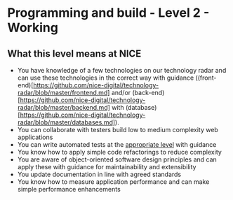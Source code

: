 # Programming and build - Level 2 - Working

## What this level means at NICE 

- You have knowledge of a few technologies on our technology radar and can use these technologies in the correct way with guidance ((front-end)[https://github.com/nice-digital/technology-radar/blob/master/frontend.md] and/or (back-end)[https://github.com/nice-digital/technology-radar/blob/master/backend.md] with (database)[https://github.com/nice-digital/technology-radar/blob/master/databases.md]).
- You can collaborate with testers build low to medium complexity web applications
- You can write automated tests at the [appropriate level](https://www.thoughtworks.com/radar/techniques/test-at-the-appropriate-level) with guidance
- You know how to apply simple code refactorings to reduce complexity
- You are aware of object-oriented software design principles and can apply these with guidance for maintainability and extensibility
- You update documentation in line with agreed standards
- You know how to measure application performance and can make simple performance enhancements